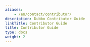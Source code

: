 ```yaml
---
aliases:
    - /en/contact/contributor/
description: Dubbo Contributor Guide
linkTitle: Contributor Guide
title: Contributor Guide
type: docs
weight: 2
---
```


